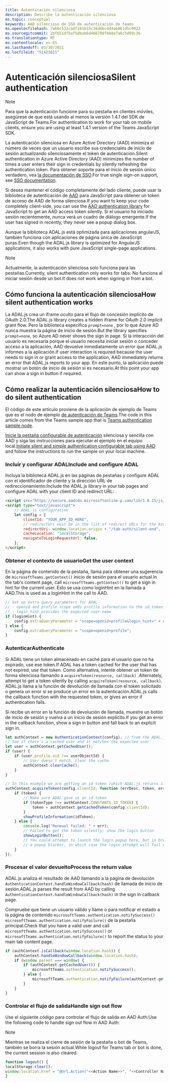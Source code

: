 ```yaml
---
title: Autenticación silenciosa
description: Describe la autenticación silenciosa
ms.topic: conceptual
keywords: AAD silencioso de SSO de autenticación de teams
ms.openlocfilehash: 7a68c532cadf181b15c16d6bc4d4ab861d5c9922
ms.sourcegitcommit: 2bf651dfbaf5dbab6d466788f668e7a6c5d69c36
ms.translationtype: MT
ms.contentlocale: es-ES
ms.lasthandoff: 03/30/2021
ms.locfileid: "51421611"
---
```

# <a name="silent-authentication"></a><span data-ttu-id="50071-104">Autenticación silenciosa</span><span class="sxs-lookup"><span data-stu-id="50071-104">Silent authentication</span></span>

> [!NOTE]
> <span data-ttu-id="50071-105">Para que la autenticación funcione para su pestaña en clientes móviles, asegúrese de que está usando al menos la versión 1.4.1 del SDK de JavaScript de Teams.</span><span class="sxs-lookup"><span data-stu-id="50071-105">For authentication to work for your tab on mobile clients, ensure you are using at least 1.4.1 version of the Teams JavaScript SDK.</span></span>

<span data-ttu-id="50071-106">La autenticación silenciosa en Azure Active Directory (AAD) minimiza el número de veces que un usuario escribe sus credenciales de inicio de sesión actualizando silenciosamente el token de autenticación.</span><span class="sxs-lookup"><span data-stu-id="50071-106">Silent authentication in Azure Active Directory (AAD) minimizes the number of times a user enters their sign in credentials by silently refreshing the authentication token.</span></span> <span data-ttu-id="50071-107">Para obtener soporte para el inicio de sesión único verdadero, vea [la documentación de SSO](~/tabs/how-to/authentication/auth-aad-sso.md).</span><span class="sxs-lookup"><span data-stu-id="50071-107">For true single sign-on support, see [SSO documentation](~/tabs/how-to/authentication/auth-aad-sso.md).</span></span>

<span data-ttu-id="50071-108">Si desea mantener el código completamente del lado cliente, puede usar la biblioteca de autenticación de [AAD](/azure/active-directory/develop/active-directory-authentication-libraries) para JavaScript para obtener un token de acceso de AAD de forma silenciosa.</span><span class="sxs-lookup"><span data-stu-id="50071-108">If you want to keep your code completely client-side, you can use the [AAD authentication library](/azure/active-directory/develop/active-directory-authentication-libraries) for JavaScript to get an AAD access token silently.</span></span> <span data-ttu-id="50071-109">Si el usuario ha iniciado sesión recientemente, nunca verá un cuadro de diálogo emergente.</span><span class="sxs-lookup"><span data-stu-id="50071-109">If the user has signed in recently, they never see a popup dialog box.</span></span>

<span data-ttu-id="50071-110">Aunque la biblioteca ADAL.js está optimizada para aplicaciones angularJS, también funciona con aplicaciones de página única de JavaScript puras.</span><span class="sxs-lookup"><span data-stu-id="50071-110">Even though the ADAL.js library is optimized for AngularJS applications, it also works with pure JavaScript single-page applications.</span></span>

> [!NOTE]
> <span data-ttu-id="50071-111">Actualmente, la autenticación silenciosa solo funciona para las pestañas.</span><span class="sxs-lookup"><span data-stu-id="50071-111">Currently, silent authentication only works for tabs.</span></span> <span data-ttu-id="50071-112">No funciona al iniciar sesión desde un bot.</span><span class="sxs-lookup"><span data-stu-id="50071-112">It does not work when signing in from a bot.</span></span>

## <a name="how-silent-authentication-works"></a><span data-ttu-id="50071-113">Cómo funciona la autenticación silenciosa</span><span class="sxs-lookup"><span data-stu-id="50071-113">How silent authentication works</span></span>

<span data-ttu-id="50071-114">La ADAL.js crea un iframe oculto para el flujo de concesión implícito de OAuth 2.0.</span><span class="sxs-lookup"><span data-stu-id="50071-114">The ADAL.js library creates a hidden iframe for OAuth 2.0 implicit grant flow.</span></span> <span data-ttu-id="50071-115">Pero la biblioteca especifica `prompt=none` , por lo que Azure AD nunca muestra la página de inicio de sesión.</span><span class="sxs-lookup"><span data-stu-id="50071-115">But the library specifies `prompt=none`, so Azure AD never shows the sign in page.</span></span> <span data-ttu-id="50071-116">Si la interacción del usuario es necesaria porque el usuario necesita iniciar sesión o conceder acceso a la aplicación, AAD devuelve inmediatamente un error que ADAL.js informes a la aplicación.</span><span class="sxs-lookup"><span data-stu-id="50071-116">If user interaction is required because the user needs to sign in or grant access to the application, AAD immediately returns an error that ADAL.js reports to your app.</span></span> <span data-ttu-id="50071-117">En este punto, la aplicación puede mostrar un botón de inicio de sesión si es necesario.</span><span class="sxs-lookup"><span data-stu-id="50071-117">At this point your app can show a sign in button if required.</span></span>

## <a name="how-to-do-silent-authentication"></a><span data-ttu-id="50071-118">Cómo realizar la autenticación silenciosa</span><span class="sxs-lookup"><span data-stu-id="50071-118">How to do silent authentication</span></span>

<span data-ttu-id="50071-119">El código de este artículo proviene de la aplicación de ejemplo de Teams que es el nodo de ejemplo [de autenticación de Teams](https://github.com/OfficeDev/Microsoft-Teams-Samples/blob/main/samples/app-auth/nodejs/src/views/tab/silent/silent.hbs).</span><span class="sxs-lookup"><span data-stu-id="50071-119">The code in this article comes from the Teams sample app that is [Teams authentication sample node](https://github.com/OfficeDev/Microsoft-Teams-Samples/blob/main/samples/app-auth/nodejs/src/views/tab/silent/silent.hbs).</span></span>

<span data-ttu-id="50071-120">[Inicie la pestaña configurable de autenticación](https://github.com/OfficeDev/Microsoft-Teams-Samples/tree/main/samples/tab-channel-group-config-page-auth/csharp) silenciosa y sencilla con AAD y siga las instrucciones para ejecutar el ejemplo en el equipo local.</span><span class="sxs-lookup"><span data-stu-id="50071-120">[Initiate silent and simple authentication configurable tab using AAD](https://github.com/OfficeDev/Microsoft-Teams-Samples/tree/main/samples/tab-channel-group-config-page-auth/csharp) and follow the instructions to run the sample on your local machine.</span></span>

### <a name="include-and-configure-adal"></a><span data-ttu-id="50071-121">Incluir y configurar ADAL</span><span class="sxs-lookup"><span data-stu-id="50071-121">Include and configure ADAL</span></span>

<span data-ttu-id="50071-122">Incluya la biblioteca ADAL.js en las páginas de pestañas y configure ADAL con el identificador de cliente y la dirección URL de redireccionamiento:</span><span class="sxs-lookup"><span data-stu-id="50071-122">Include the ADAL.js library in your tab pages and configure ADAL with your client ID and redirect URL:</span></span>

```html
<script src="https://secure.aadcdn.microsoftonline-p.com/lib/1.0.15/js/adal.min.js" integrity="sha384-lIk8T3uMxKqXQVVfFbiw0K/Nq+kt1P3NtGt/pNexiDby2rKU6xnDY8p16gIwKqgI" crossorigin="anonymous"></script>
<script type="text/javascript">
    // ADAL.js configuration
    let config = {
        clientId: "YOUR_APP_ID_HERE",
        // redirectUri must be in the list of redirect URLs for the Azure AD app
        redirectUri: window.location.origin + "/tab-auth/silent-end",
        cacheLocation: "localStorage",
        navigateToLoginRequestUrl: false,
    };
</script>
```

### <a name="get-the-user-context"></a><span data-ttu-id="50071-123">Obtener el contexto de usuario</span><span class="sxs-lookup"><span data-stu-id="50071-123">Get the user context</span></span>

<span data-ttu-id="50071-124">En la página de contenido de la pestaña, llama para obtener una sugerencia de `microsoftTeams.getContext()` inicio de sesión para el usuario actual.</span><span class="sxs-lookup"><span data-stu-id="50071-124">In the tab's content page, call `microsoftTeams.getContext()` to get a sign in hint for the current user.</span></span> <span data-ttu-id="50071-125">Esto se usa como loginHint en la llamada a AAD.</span><span class="sxs-lookup"><span data-stu-id="50071-125">This is used as a loginHint in the call to AAD.</span></span>

```javascript
// Set up extra query parameters for ADAL
// - openid and profile scope adds profile information to the id_token
// - login_hint provides the expected user name
if (loginHint) {
    config.extraQueryParameter = "scope=openid+profile&login_hint=" + encodeURIComponent(loginHint);
} else {
    config.extraQueryParameter = "scope=openid+profile";
}
```

### <a name="authenticate"></a><span data-ttu-id="50071-126">Autenticar</span><span class="sxs-lookup"><span data-stu-id="50071-126">Authenticate</span></span>

<span data-ttu-id="50071-127">Si ADAL tiene un token almacenado en caché para el usuario que no ha expirado, use ese token.</span><span class="sxs-lookup"><span data-stu-id="50071-127">If ADAL has a token cached for the user that has not expired, use that token.</span></span> <span data-ttu-id="50071-128">Como alternativa, intente obtener un token de forma silenciosa llamando a `acquireToken(resource, callback)` .</span><span class="sxs-lookup"><span data-stu-id="50071-128">Alternately, attempt to get a token silently by calling `acquireToken(resource, callback)`.</span></span> <span data-ttu-id="50071-129">ADAL.js llama a la función de devolución de llamada con el token solicitado o genera un error si se produce un error en la autenticación.</span><span class="sxs-lookup"><span data-stu-id="50071-129">ADAL.js calls the callback function with the requested token, or gives an error if authentication fails.</span></span>

<span data-ttu-id="50071-130">Si recibe un error en la función de devolución de llamada, muestre un botón de inicio de sesión y vuelva a un inicio de sesión explícito.</span><span class="sxs-lookup"><span data-stu-id="50071-130">If you get an error in the callback function, show a sign in button and fall back to an explicit sign in.</span></span>

```javascript
let authContext = new AuthenticationContext(config); // from the ADAL.js library
// See if there's a cached user and it matches the expected user
let user = authContext.getCachedUser();
if (user) {
    if (user.profile.oid !== userObjectId) {
        // User doesn't match, clear the cache
        authContext.clearCache();
    }
}

// In this example we are getting an id token (which ADAL.js returns if we ask for resource = clientId)
authContext.acquireToken(config.clientId, function (errDesc, token, err, tokenType) {
    if (token) {
        // Make sure ADAL gave us an id token
        if (tokenType !== authContext.CONSTANTS.ID_TOKEN) {
            token = authContext.getCachedToken(config.clientId);
        }
        showProfileInformation(idToken);
    } else {
        console.log("Renewal failed: " + err);
        // Failed to get the token silently; show the login button
        showLoginButton();
        // You could attempt to launch the login popup here, but in browsers this could be blocked by
        // a popup blocker, in which case the login attempt will fail with the reason FailedToOpenWindow.
    }
});
```

### <a name="process-the-return-value"></a><span data-ttu-id="50071-131">Procesar el valor devuelto</span><span class="sxs-lookup"><span data-stu-id="50071-131">Process the return value</span></span>

<span data-ttu-id="50071-132">ADAL.js analiza el resultado de AAD llamando a la página de devolución `AuthenticationContext.handleWindowCallback(hash)` de llamada de inicio de sesión.</span><span class="sxs-lookup"><span data-stu-id="50071-132">ADAL.js parses the result from AAD by calling `AuthenticationContext.handleWindowCallback(hash)` in the sign in callback page.</span></span>

<span data-ttu-id="50071-133">Compruebe que tiene un usuario válido y llame o para notificar el estado a la página de contenido `microsoftTeams.authentication.notifySuccess()` `microsoftTeams.authentication.notifyFailure()` de la pestaña principal.</span><span class="sxs-lookup"><span data-stu-id="50071-133">Check that you have a valid user and call `microsoftTeams.authentication.notifySuccess()` or `microsoftTeams.authentication.notifyFailure()` to report the status to your main tab content page.</span></span>

```javascript
if (authContext.isCallback(window.location.hash)) {
    authContext.handleWindowCallback(window.location.hash);
    if (window.parent === window) {
        if (authContext.getCachedUser()) {
            microsoftTeams.authentication.notifySuccess();
        } else {
            microsoftTeams.authentication.notifyFailure(authContext.getLoginError());
        }
    }
}
```

### <a name="handle-sign-out-flow"></a><span data-ttu-id="50071-134">Controlar el flujo de salida</span><span class="sxs-lookup"><span data-stu-id="50071-134">Handle sign out flow</span></span>

<span data-ttu-id="50071-135">Use el siguiente código para controlar el flujo de salida en AAD Auth:</span><span class="sxs-lookup"><span data-stu-id="50071-135">Use the following code to handle sign out flow in AAD Auth:</span></span>

> [!NOTE]
> <span data-ttu-id="50071-136">Mientras se realiza el cierre de sesión de la pestaña o bot de Teams, también se borra la sesión actual.</span><span class="sxs-lookup"><span data-stu-id="50071-136">While logout for Teams tab or bot is done, the current session is also cleared.</span></span>

```javascript
function logout() {
localStorage.clear();
window.location.href = "@Url.Action("<<Action Name>>", "<<Controller Name>>")";
}
```

